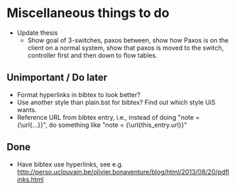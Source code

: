 Miscellaneous things to do
==========================

  * Update thesis
    * Show goal of 3-switches, paxos between, show
      how Paxos is on the client on a normal system,
      show that paxos is moved to the switch, controller first and then down
      to flow tables.

Unimportant / Do later
----------------------

  * Format hyperlinks in bibtex to look better?
  * Use another style than plain.bst for bibtex? Find out which style UiS wants.
  * Reference URL from bibtex entry, i.e., instead of
    doing "note = {\url{...}}", do something like "note = {\url{this_entry.url}}"

Done
----

  * Have bibtex use hyperlinks, see e.g.
    http://perso.uclouvain.be/olivier.bonaventure/blog/html/2013/08/20/pdflinks.html
